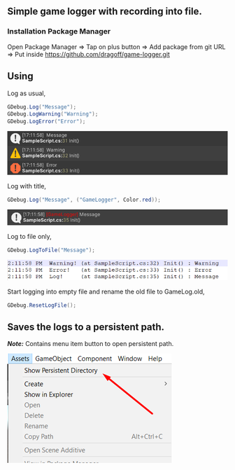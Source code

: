 ## Simple game logger with recording into file.
### Installation Package Manager

Open Package Manager =>
Tap on plus button => 
Add package from git URL =>
Put inside https://github.com/dragoff/game-logger.git

## Using 
Log as usual,
```c#
GDebug.Log("Message");
GDebug.LogWarning("Warning");
GDebug.LogError("Error");
```
![Image1](Images/GameLogger_pic3.png)

Log with title,  
```c#
GDebug.Log("Message", ("GameLogger", Color.red));
```
![Image2](Images/GameLogger_pic4.png)

Log to file only, 
```c#
GDebug.LogToFile("Message");
``` 
![Image3](Images/GameLogger_pic2.png)

Start logging into empty file and rename the old file to GameLog.old,  
```c#
GDebug.ResetLogFile();
```        

## Saves the logs to a persistent path.

***Note:***  Contains menu item button to open persistent path.

![Image4](Images/GameLogger_pic1.png)

